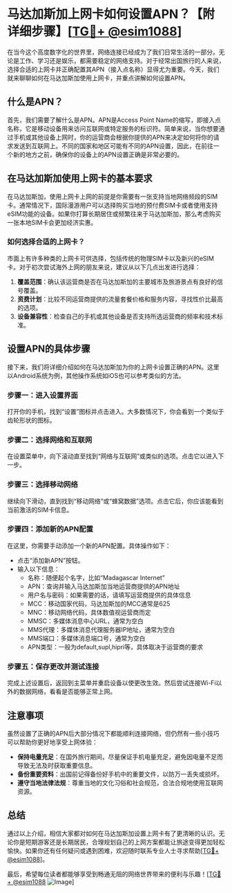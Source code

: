# 马达加斯加上网卡如何设置APN？【附详细步骤】[[TG💪+ @esim1088](https://t.me/s/esim1088)]

在当今这个高度数字化的世界里，网络连接已经成为了我们日常生活的一部分。无论是工作、学习还是娱乐，都需要稳定的网络支持。对于经常出国旅行的人来说，选择合适的上网卡并正确配置其APN（接入点名称）显得尤为重要。今天，我们就来聊聊如何在马达加斯加使用上网卡，并重点讲解如何设置APN。

## 什么是APN？

首先，我们需要了解什么是APN。APN是Access Point Name的缩写，即接入点名称，它是移动设备用来访问互联网或特定服务的标识符。简单来说，当你想要通过手机或其他设备上网时，你的运营商会根据你提供的APN来决定如何将你的请求发送到互联网上。不同的国家和地区可能有不同的APN设置，因此，在前往一个新的地方之前，确保你的设备上的APN设置正确是非常必要的。

## 在马达加斯加使用上网卡的基本要求

在马达加斯加，使用上网卡上网的前提是你需要有一张支持当地网络频段的SIM卡。通常情况下，国际漫游用户可以选择购买当地的预付费SIM卡或者使用支持eSIM功能的设备。如果你打算长期居住或频繁往来于马达加斯加，那么考虑购买一张本地SIM卡会更加经济实惠。

### 如何选择合适的上网卡？

市面上有许多种类的上网卡可供选择，包括传统的物理SIM卡以及新兴的eSIM卡。对于初次尝试海外上网的朋友来说，建议从以下几点出发进行选择：

1. **覆盖范围**：确认该运营商是否在马达加斯加的主要城市及旅游景点有良好的信号覆盖。
2. **资费计划**：比较不同运营商提供的流量套餐价格和服务内容，寻找性价比最高的选项。
3. **设备兼容性**：检查自己的手机或其他设备是否支持所选运营商的频率和技术标准。

## 设置APN的具体步骤

接下来，我们将详细介绍如何在马达加斯加为你的上网卡设置正确的APN。这里以Android系统为例，其他操作系统如iOS也可以参考类似的方法。

### 步骤一：进入设置界面

打开你的手机，找到“设置”图标并点击进入。大多数情况下，你会看到一个类似于齿轮形状的图标。

### 步骤二：选择网络和互联网

在设置菜单中，向下滚动直至找到“网络与互联网”或类似的选项。点击它以进入下一步。

### 步骤三：选择移动网络

继续向下滑动，直到找到“移动网络”或“蜂窝数据”选项。点击它后，你应该能看到当前激活的SIM卡信息。

### 步骤四：添加新的APN配置

在这里，你需要手动添加一个新的APN配置。具体操作如下：
- 点击“添加新APN”按钮。
- 输入以下信息：
  - 名称：随便起个名字，比如“Madagascar Internet”
  - APN：查询并输入马达加斯加当地运营商提供的APN地址
  - 用户名与密码：如果需要的话，请填写运营商提供的具体信息
  - MCC：移动国家代码，马达加斯加的MCC通常是625
  - MNC：移动网络代码，具体数值视运营商而定
  - MMSC：多媒体消息中心URL，通常为空白
  - MMS代理：多媒体消息代理服务器IP地址，通常为空白
  - MMS端口：多媒体消息端口号，通常为空白
  - APN类型：一般为default,supl,hipri等，具体取决于运营商的要求

### 步骤五：保存更改并测试连接

完成上述设置后，返回到主菜单并重启设备以使更改生效。然后尝试连接Wi-Fi以外的数据网络，看看是否能够正常上网。

## 注意事项

虽然设置了正确的APN后大部分情况下都能顺利连接网络，但仍然有一些小技巧可以帮助你更好地享受上网体验：

- **保持电量充足**：在国外旅行期间，尽量保证手机电量充足，避免因电量不足而导致无法及时获取重要信息。
- **备份重要资料**：出国前记得备份好手机中的重要文件，以防万一丢失或损坏。
- **遵守当地法律法规**：尊重当地的文化习俗和社会规范，合法合规地使用互联网资源。

## 总结

通过以上介绍，相信大家都对如何在马达加斯加设置上网卡有了更清晰的认识。无论你是短期游客还是长期居民，合理规划自己的上网方案都能让旅途变得更加轻松愉快。如果你还有任何疑问或遇到困难，欢迎随时联系专业人士寻求帮助[[TG💪+ @esim1088](https://t.me/s/esim1088)]。

最后，希望每位读者都能够享受到畅通无阻的网络世界带来的便利与乐趣！[[TG💪+ @esim1088](https://t.me/s/esim1088) ![Image](https://i.postimg.cc/4NQfJmqS/Snipaste-2025-05-13-00-14-12.png)]